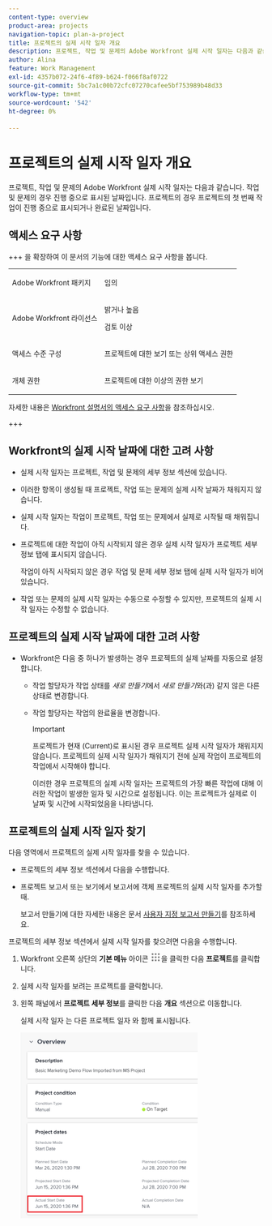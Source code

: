 ```yaml
---
content-type: overview
product-area: projects
navigation-topic: plan-a-project
title: 프로젝트의 실제 시작 일자 개요
description: 프로젝트, 작업 및 문제의 Adobe Workfront 실제 시작 일자는 다음과 같습니다. 작업 및 문제의 경우 진행 중으로 표시된 날짜입니다. 프로젝트의 경우 프로젝트의 첫 번째 작업이 진행 중으로 표시되거나 완료된 날짜입니다.
author: Alina
feature: Work Management
exl-id: 4357b072-24f6-4f89-b624-f066f8af0722
source-git-commit: 5bc7a1c00b72cfc07270cafee5bf753989b48d33
workflow-type: tm+mt
source-wordcount: '542'
ht-degree: 0%

---
```


# 프로젝트의 실제 시작 일자 개요

프로젝트, 작업 및 문제의 Adobe Workfront 실제 시작 일자는 다음과 같습니다. 작업 및 문제의 경우 진행 중으로 표시된 날짜입니다. 프로젝트의 경우 프로젝트의 첫 번째 작업이 진행 중으로 표시되거나 완료된 날짜입니다.

## 액세스 요구 사항

+++ 을 확장하여 이 문서의 기능에 대한 액세스 요구 사항을 봅니다. 

<table style="table-layout:auto"> 
 <col> 
 <col> 
 <tbody> 
  <tr> 
   <td role="rowheader">Adobe Workfront 패키지</td> 
   <td> <p>임의</p> </td> 
  </tr> 
  <tr> 
   <td role="rowheader">Adobe Workfront 라이선스</td> 
   <td><p>밝거나 높음</p> 
   <p>검토 이상</p> </td> 
  </tr> 
  <tr> 
   <td role="rowheader">액세스 수준 구성</td> 
   <td> <p>프로젝트에 대한 보기 또는 상위 액세스 권한</p>  </td> 
  </tr> 
  <tr> 
   <td role="rowheader">개체 권한</td> 
   <td> <p>프로젝트에 대한 이상의 권한 보기</p>  </td> 
  </tr> 
 </tbody> 
</table>

자세한 내용은 [Workfront 설명서의 액세스 요구 사항](/help/quicksilver/administration-and-setup/add-users/access-levels-and-object-permissions/access-level-requirements-in-documentation.md)을 참조하십시오.

+++

<!--Old:

<table style="table-layout:auto"> 
 <col> 
 <col> 
 <tbody> 
  <tr> 
   <td role="rowheader">Adobe Workfront plan*</td> 
   <td> <p>Any</p> </td> 
  </tr> 
  <tr> 
   <td role="rowheader">Adobe Workfront license*</td> 
   <td> <p>Review or higher</p> </td> 
  </tr> 
  <tr> 
   <td role="rowheader">Access level configurations*</td> 
   <td> <p>View or higher access to Projects</p> <p>Note: If you still don't have access, ask your Workfront administrator if they set additional restrictions in your access level. For information on how a Workfront administrator can modify your access level, see <a href="../../../administration-and-setup/add-users/configure-and-grant-access/create-modify-access-levels.md" class="MCXref xref">Create or modify custom access levels</a>.</p> </td> 
  </tr> 
  <tr> 
   <td role="rowheader">Object permissions</td> 
   <td> <p>View or higher permissions to a project</p> <p>For information on requesting additional access, see <a href="../../../workfront-basics/grant-and-request-access-to-objects/request-access.md" class="MCXref xref">Request access to objects </a>.</p> </td> 
  </tr> 
 </tbody> 
</table>-->

## Workfront의 실제 시작 날짜에 대한 고려 사항

* 실제 시작 일자는 프로젝트, 작업 및 문제의 세부 정보 섹션에 있습니다. 
* 이러한 항목이 생성될 때 프로젝트, 작업 또는 문제의 실제 시작 날짜가 채워지지 않습니다.
* 실제 시작 일자는 작업이 프로젝트, 작업 또는 문제에서 실제로 시작될 때 채워집니다.
* 프로젝트에 대한 작업이 아직 시작되지 않은 경우 실제 시작 일자가 프로젝트 세부 정보 탭에 표시되지 않습니다.

  작업이 아직 시작되지 않은 경우 작업 및 문제 세부 정보 탭에 실제 시작 일자가 비어 있습니다.

* 작업 또는 문제의 실제 시작 일자는 수동으로 수정할 수 있지만, 프로젝트의 실제 시작 일자는 수정할 수 없습니다.

## 프로젝트의 실제 시작 날짜에 대한 고려 사항

* Workfront은 다음 중 하나가 발생하는 경우 프로젝트의 실제 날짜를 자동으로 설정합니다.

   * 작업 할당자가 작업 상태를 *새로 만들기*&#x200B;에서 *새로 만들기*&#x200B;와(과) 같지 않은 다른 상태로 변경합니다.

   * 작업 할당자는 작업의 완료율을 변경합니다.

     >[!IMPORTANT]
     >
     >프로젝트가 현재 (Current)로 표시된 경우 프로젝트 실제 시작 일자가 채워지지 않습니다. 프로젝트의 실제 시작 일자가 채워지기 전에 실제 작업이 프로젝트의 작업에서 시작해야 합니다.

     이러한 경우 프로젝트의 실제 시작 일자는 프로젝트의 가장 빠른 작업에 대해 이러한 작업이 발생한 일자 및 시간으로 설정됩니다. 이는 프로젝트가 실제로 이 날짜 및 시간에 시작되었음을 나타냅니다.

## 프로젝트의 실제 시작 일자 찾기

다음 영역에서 프로젝트의 실제 시작 일자를 찾을 수 있습니다.

* 프로젝트의 세부 정보 섹션에서 다음을 수행합니다.
* 프로젝트 보고서 또는 보기에서 보고서에 객체 프로젝트의 실제 시작 일자를 추가할 때.

  보고서 만들기에 대한 자세한 내용은 문서 [사용자 지정 보고서 만들기](../../../reports-and-dashboards/reports/creating-and-managing-reports/create-custom-report.md)를 참조하세요.

프로젝트의 세부 정보 섹션에서 실제 시작 일자를 찾으려면 다음을 수행합니다.

1. Workfront 오른쪽 상단의 **기본 메뉴** 아이콘 ![기본 메뉴 아이콘](assets/main-menu-icon.png)을 클릭한 다음 **프로젝트**&#x200B;를 클릭합니다.
1. 실제 시작 일자를 보려는 프로젝트를 클릭합니다.
1. 왼쪽 패널에서 **프로젝트 세부 정보**&#x200B;를 클릭한 다음 **개요** 섹션으로 이동합니다.

   실제 시작 일자 는 다른 프로젝트 일자 와 함께 표시됩니다.

   ![](assets/nwe-project-actual-start-date--highlighted-350x367.png)


